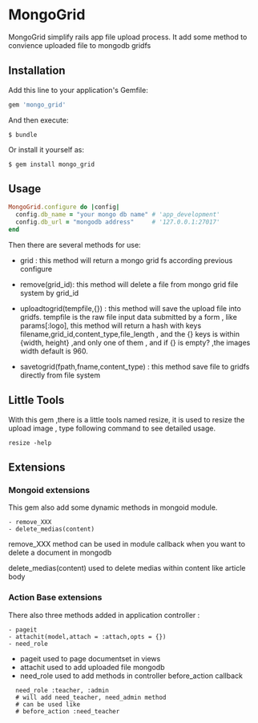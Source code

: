 # MongoGrid

MongoGrid simplify rails app file upload process.
It add some method to convience uploaded file to mongodb gridfs


## Installation

Add this line to your application's Gemfile:

```ruby
gem 'mongo_grid'
```

And then execute:

    $ bundle

Or install it yourself as:

    $ gem install mongo_grid

## Usage
```ruby
MongoGrid.configure do |config|
  config.db_name = "your mongo db name" # 'app_development'
  config.db_url = "mongodb address"     # '127.0.0.1:27017'
end
```
Then there are several methods for use:

- grid : this method will return a mongo grid fs according previous configure

-  remove(grid_id): this method will delete a file from mongo grid file system by grid_id 

- uploadtogrid(tempfile,{}) : this method will save the upload file into gridfs. tempfile is the raw file input data submitted by a form , like params[:logo], this method will return a hash with keys filename,grid_id,content_type,file_length , and the {} keys is within {width, height} ,and only one of them , and if {} is empty? ,the images width default is 960.
- savetogrid(fpath,fname,content_type) : this method save file to gridfs directly from file system

## Little Tools

With this gem ,there is a little tools named resize, it is used to resize the upload image , type following command to see detailed usage.
```
resize -help
```

## Extensions

### Mongoid extensions

This gem also add some dynamic methods in mongoid module.
```
- remove_XXX
- delete_medias(content)
```

remove_XXX method can be used in module callback when you want to delete a document in mongodb 

delete_medias(content) used to delete medias within content like article body

### Action Base extensions

There also three methods added in application controller :
```
- pageit
- attachit(model,attach = :attach,opts = {})
- need_role
```

- pageit used to page documentset in views
- attachit used to add uploaded file mongodb
- need_role used to add methods in controller before_action callback
```
  need_role :teacher, :admin
  # will add need_teacher, need_admin method
  # can be used like 
  # before_action :need_teacher
```